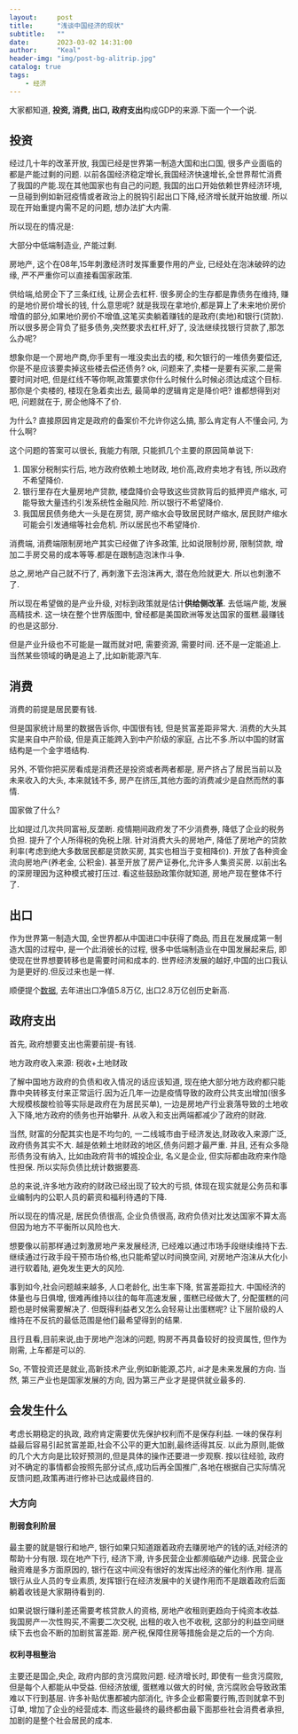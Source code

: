 ```yaml
---
layout:     post
title:      "浅谈中国经济的现状"
subtitle:   ""
date:       2023-03-02 14:31:00
author:     "Keal"
header-img: "img/post-bg-alitrip.jpg"
catalog: true
tags:
    - 经济
---
```


大家都知道, **投资, 消费, 出口, 政府支出**构成GDP的来源.下面一个一个说.

## 投资

经过几十年的改革开放, 我国已经是世界第一制造大国和出口国, 很多产业面临的都是产能过剩的问题. 以前各国经济稳定增长,我国经济快速增长,全世界帮忙消费了我国的产能.现在其他国家也有自己的问题, 我国的出口开始依赖世界经济环境, 一旦碰到例如新冠疫情或者政治上的脱钩引起出口下降,经济增长就开始放缓. 所以现在开始重提内需不足的问题, 想办法扩大内需.

所以现在的情况是:

大部分中低端制造业, 产能过剩.  

房地产, 这个在08年,15年刺激经济时发挥重要作用的产业, 已经处在泡沫破碎的边缘, 严不严重你可以直接看国家政策.

供给端,给房企下了三条红线, 让房企去杠杆. 很多房企的生存都是靠债务在维持, 赚的是地价房价增长的钱, 什么意思呢? 就是我现在拿地价,都是算上了未来地价房价增值的部分,如果地价房价不增值,这笔买卖躺着赚钱的是政府(卖地)和银行(贷款). 所以很多房企背负了挺多债务,突然要求去杠杆,好了, 没法继续找银行贷款了,那怎么办呢?

想象你是一个房地产商,你手里有一堆没卖出去的楼, 和欠银行的一堆债务要偿还, 你是不是应该要卖掉这些楼去偿还债务? ok, 问题来了,卖楼一是要有买家,二是需要时间对吧, 但是红线不等你啊,政策要求你什么时候什么时候必须达成这个目标. 那你是个卖楼的, 楼现在急着卖出去, 最简单的逻辑肯定是降价吧? 谁都想得到对吧, 问题就在于, 房企他降不了价.

为什么? 直接原因肯定是政府的备案价不允许你这么搞, 那么肯定有人不懂会问, 为什么啊?

这个问题的答案可以很长, 我能力有限, 只能抓几个主要的原因简单说下:

1. 国家分税制实行后, 地方政府依赖土地财政, 地价高,政府卖地才有钱, 所以政府不希望降价.
2. 银行里存在大量房地产贷款, 楼盘降价会导致这些贷款背后的抵押资产缩水, 可能导致大量违约引发系统性金融风险. 所以银行不希望降价.
3. 我国居民债务绝大一头是在房贷, 房产缩水会导致居民财产缩水, 居民财产缩水可能会引发通缩等社会危机. 所以居民也不希望降价.

消费端, 消费端限制房地产其实已经做了许多政策, 比如说限制炒房, 限制贷款, 增加二手房交易的成本等等.都是在跟制造泡沫作斗争.

总之,房地产自己就不行了, 再刺激下去泡沫再大, 潜在危险就更大. 所以也刺激不了.

所以现在希望做的是产业升级, 对标到政策就是估计**供给侧改革**. 去低端产能, 发展高精技术. 这一块在整个世界版图中, 曾经都是美国欧洲等发达国家的蛋糕.最赚钱的也是这部分.

但是产业升级也不可能是一蹴而就对吧, 需要资源, 需要时间. 还不是一定能追上. 当然某些领域的确是追上了,比如新能源汽车. 

## **消费**

消费的前提是居民要有钱.

但是国家统计局里的数据告诉你, 中国很有钱, 但是贫富差距非常大. 消费的大头其实是来自中产阶级, 但是真正能跨入到中产阶级的家庭, 占比不多.所以中国的财富结构是一个金字塔结构.

另外, 不管你把买房看成是消费还是投资或者两者都是, 房产挤占了居民当前以及未来收入的大头, 本来就钱不多, 房产在挤压,其他方面的消费减少是自然而然的事情.

国家做了什么?

比如提过几次共同富裕,反垄断. 疫情期间政府发了不少消费券, 降低了企业的税务负担. 提升了个人所得税的免税上限. 针对消费大头的房地产, 降低了房地产的贷款利率(考虑到绝大多数居民都是贷款买房, 其实也相当于变相降价). 开放了各种资金流向房地产(养老金, 公积金). 甚至开放了房产证券化,允许多人集资买房. 以前出名的深房理因为这种模式被打压过. 看这些鼓励政策你就知道, 房地产现在整体不行了. 

## **出口**

作为世界第一制造大国, 全世界都从中国进口中获得了商品, 而且在发展成第一制造大国的过程中, 是一个此消彼长的过程, 很多中低端制造业在中国发展起来后, 即使现在世界想要转移也是需要时间和成本的. 世界经济发展的越好,中国的出口我认为是更好的.但反过来也是一样.

顺便提个[数据](http://data.mofcom.gov.cn/fwmy/overtheyears.shtml), 去年进出口净值5.8万亿, 出口2.8万亿创历史新高. 

## **政府支出**

首先, 政府想要支出也需要前提-有钱. 

地方政府收入来源: 税收+土地财政

了解中国地方政府的负债和收入情况的话应该知道, 现在绝大部分地方政府都只能靠中央转移支付来正常运行.因为近几年一边是疫情导致的政府公共支出增加(很多大规模核酸检验等实际是政府在为居民买单), 一边是房地产行业衰落导致的土地收入下降,地方政府的债务也开始攀升. 从收入和支出两端都减少了政府的财政.

当然, 财富的分配其实也是不均匀的, 一二线城市由于经济发达,财政收入来源广泛,政府债务其实不大. 越是依赖土地财政的地区,债务问题才最严重. 并且, 还有众多隐形债务没有纳入, 比如由政府背书的城投企业, 名义是企业, 但实际都由政府来作隐性担保. 所以实际负债比统计数据要高.

总的来说,许多地方政府的财政已经出现了较大的亏损, 体现在现实就是公务员和事业编制内的公职人员的薪资和福利待遇的下降.



所以现在的情况是, 居民负债很高, 企业负债很高, 政府负债对比发达国家不算太高但因为地方不平衡所以风险也大.

想要像以前那样通过刺激房地产来发展经济, 已经难以通过市场手段继续维持下去. 继续通过行政手段干预市场价格,也只能希望以时间换空间, 对房地产泡沫从大化小进行软着陆, 避免发生更大的风险.

事到如今,社会问题越来越多, 人口老龄化, 出生率下降, 贫富差距拉大. 中国经济的体量也与日俱增, 很难再维持以往的每年高速发展 , 蛋糕已经做大了, 分配蛋糕的问题也是时候需要解决了. 但既得利益者又怎么会轻易让出蛋糕呢? 让下层阶级的人维持在不反抗的最低范围是他们最希望得到的结果.



且行且看,目前来说,由于房地产泡沫的问题, 购房不再具备较好的投资属性, 但作为刚需, 上车都是可以的.

So, 不管投资还是就业,高新技术产业,例如新能源,芯片, ai才是未来发展的方向. 当然, 第三产业也是国家发展的方向, 因为第三产业才是提供就业最多的.

## 会发生什么

考虑长期稳定的执政, 政府肯定需要优先保护权利而不是保存利益. 一味的保存利益最后容易引起贫富差距,社会不公平的更大加剧,最终适得其反. 以此为原则,能做的几个大方向是比较好预测的,但是具体的操作还要进一步观察. 按以往经验, 政府对不确定的事情都会按照先部分试点,成功后再全国推广,各地在根据自己实际情况反馈问题,政策再进行修补已达成最终目的.

### 大方向

#### 削弱食利阶层

最主要的就是银行和地产, 银行如果只知道跟着政府去赚房地产的钱的话,对经济的帮助十分有限. 现在地产下行, 经济下滑, 许多民营企业都濒临破产边缘. 民营企业融资难是多方面原因的, 银行在这中间没有很好的发挥出经济的催化剂作用. 提高银行从业人员的专业素质, 发挥银行在经济发展中的关键作用而不是跟着政府后面躺着收钱是大家期待看到的.

如果说银行赚利差还需要考核贷款人的资格, 房地产收租则更趋向于纯资本收益. 我国房产一次性购买,不需要二次交税, 出租的收入也不收税, 这部分的利益空间继续下去也会不断的加剧贫富差距. 房产税,保障住房等措施会是之后的一个方向.

#### 权利寻租整治

主要还是国企,央企, 政府内部的贪污腐败问题. 经济增长时, 即使有一些贪污腐败,但是每个人都能从中受益. 但经济放缓, 蛋糕难以做大的时候, 贪污腐败会导致政策难以下行到基层. 许多补贴优惠都被内部消化, 许多企业都需要行贿,否则就拿不到订单, 增加了企业的经营成本. 而这些最终的最终都由最下面那些社会消费者承担,加剧的是整个社会居民的成本.

